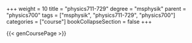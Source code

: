 +++
weight = 10
title = "physics711-729"
degree = "msphysik"
parent = "physics700"
tags = ["msphysik", "physics711-729", "physics700"]
categories = ["course"]
bookCollapseSection = false
+++

{{< genCoursePage >}}
